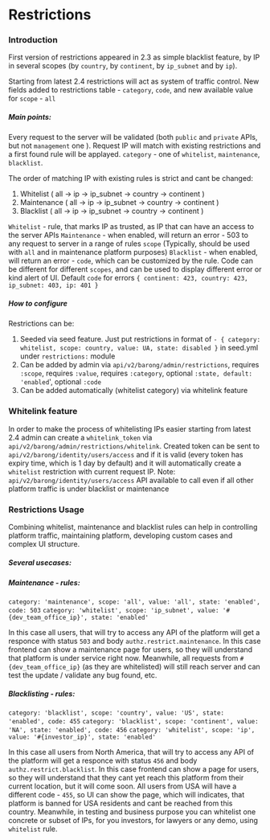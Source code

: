 # Restrictions

### Introduction
First version of restrictions appeared in 2.3 as simple blacklist feature, by IP in several scopes (by `country`, by `continent`, by `ip_subnet` and by `ip`).

Starting from latest 2.4 restrictions will act as system of traffic control. New fields added to restrictions table - `category`, `code`, and new available value for `scope` - `all`

##### Main points: 
Every request to the server will be validated (both `public` and `private` APIs, but not `management` one ). Request IP will match with existing restrictions and a first found rule will be applayed. 
`category` - one of `whitelist`, `maintenance`, `blacklist`. 

The order of matching IP with existing rules is strict and cant be changed: 
1. Whitelist ( all -> ip -> ip_subnet -> country -> continent )
2. Maintenance ( all -> ip -> ip_subnet -> country -> continent )
3. Blacklist ( all -> ip -> ip_subnet -> country -> continent )

`Whitelist` - rule, that marks IP as trusted, as IP that can have an access to the server APIs
`Maintenance` - when enabled, will return an error - 503 to any request to server in a range of rules `scope` (Typically, should be used with `all` and in maintenance platform purposes)
`Blacklist` - when enabled, will return an error - `code`, which can be customized by the rule. Code can be different for different `scopes`, and can be used to display different error or kind alert of UI. Default `code` for errors `{ continent: 423, country: 423, ip_subnet: 403, ip: 401 }`

##### How to configure
Restrictions can be:
1. Seeded via seed feature. 
Just put restrictions in format of   `- { category: whitelist, scope: country, value: UA, state: disabled }` in seed.yml under `restrictions:` module
2. Can be added by admin via `api/v2/barong/admin/restrictions`, 
    requires `:scope`, requires `:value`, requires `:category`, optional `:state, default: 'enabled`', optional `:code `
3. Can be added automatically (whitelist category) via whitelink feature

### Whitelink feature
In order to make the process of whitelisting IPs easier starting from latest 2.4 admin can create a `whitelink_token` via
`api/v2/barong/admin/restrictions/whitelink`. Created token can be sent to `api/v2/barong/identity/users/access` and if it is valid (every token has expiry time, which is 1 day by default) and it will automatically create a `whitelist` restriction with current request IP.
Note: `api/v2/barong/identity/users/access` API available to call even if all other platform traffic is under blacklist or maintenance

### Restrictions Usage
Combining whitelist, maintenance and blacklist rules can help in controlling platform traffic, maintaining platform, developing custom cases and complex UI structure.
##### Several usecases:
##### Maintenance - rules:
`category: 'maintenance', scope: 'all', value: 'all', state: 'enabled', code: 503`
`category: 'whitelist', scope: 'ip_subnet', value: '#{dev_team_office_ip}', state: 'enabled'`

In this case all users, that will try to access any API of the platform will get a responce with status `503` and body `authz.restrict.maintenance`. In this case frontend can show a maintenance page for users, so they will understand that platform is under service right now. Meanwhile, all requests from `#{dev_team_office_ip}` (as they are whitelisted) will still reach server and can test the update / validate any bug found, etc.

##### Blacklisting - rules:
`category: 'blacklist', scope: 'country', value: 'US', state: 'enabled', code: 455`
`category: 'blacklist', scope: 'continent', value: 'NA', state: 'enabled', code: 456`
`category: 'whitelist', scope: 'ip', value: '#{investor_ip}', state: 'enabled'`

In this case all users from North America, that will try to access any API of the platform will get a responce with status `456` and body `authz.restrict.blacklist`. In this case frontend can show a page for users, so they will understand that they cant yet reach this platform from their current location, but it will come soon. All users from USA will have a different code - `455`, so UI can show the page, which will indicates, that platform is banned for USA residents and cant be reached from this country.
Meanwhile, in testing and business purpose you can whitelist one concrete or subset of IPs, for you investors, for lawyers or any demo, using `whitelist` rule.